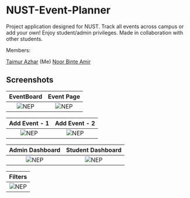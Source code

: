 # NUST-Event-Planner
Project application designed for NUST. Track all events across campus or add your own! Enjoy student/admin privileges. Made in collaboration with other students.

Members:

[Taimur Azhar](https://github.com/TaimurAzhar) (Me)
[Noor Binte Amir](https://github.com/NBAMIR)
<!-- [Hammad Aamer](https://github.com/madham32) -->

## Screenshots

EventBoard                  |  Event Page       
:-------------------------:|:-------------------------:
![NEP](screenshots/EventBoard.jpg?raw=true "NEP") |  ![NEP](screenshots/EventPage.jpg?raw=true "NEP")

Add Event - 1               |  Add Event - 2       
:-------------------------:|:-------------------------:
![NEP](screenshots/AddEvent.jpg?raw=true "NEP") |  ![NEP](screenshots/AddEvent-2.jpg?raw=true "NEP")

 Admin Dashboard        |  Student Dashboard
:-------------------------:|:-------------------------:
![NEP](screenshots/AdminDashboard.jpg?raw=true "NEP")|  ![NEP](screenshots/StudentDashboard.jpg?raw=true "NEP")

Filters        |  
:-------------------------:|
![NEP](screenshots/CategoryFilters.jpg?raw=true "NEP")|  

